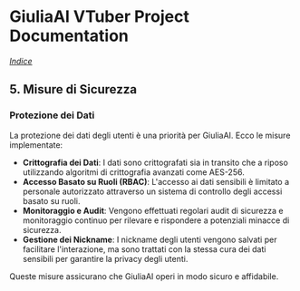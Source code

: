 # GiuliaAI VTuber Project Documentation

*[Indice](https://github.com/GiuliaAI/legal/blob/main/README.md)*

## 5. Misure di Sicurezza

### Protezione dei Dati
La protezione dei dati degli utenti è una priorità per GiuliaAI. Ecco le misure implementate:
- **Crittografia dei Dati**: I dati sono crittografati sia in transito che a riposo utilizzando algoritmi di crittografia avanzati come AES-256.
- **Accesso Basato su Ruoli (RBAC)**: L'accesso ai dati sensibili è limitato a personale autorizzato attraverso un sistema di controllo degli accessi basato su ruoli.
- **Monitoraggio e Audit**: Vengono effettuati regolari audit di sicurezza e monitoraggio continuo per rilevare e rispondere a potenziali minacce di sicurezza.
- **Gestione dei Nickname**: I nickname degli utenti vengono salvati per facilitare l'interazione, ma sono trattati con la stessa cura dei dati sensibili per garantire la privacy degli utenti.

Queste misure assicurano che GiuliaAI operi in modo sicuro e affidabile.
